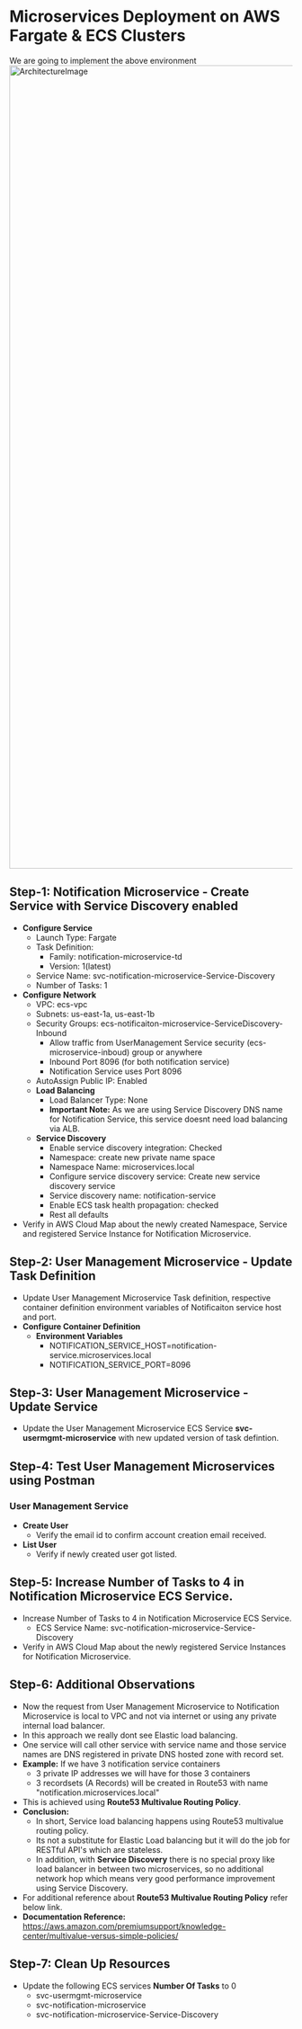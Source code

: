 # Microservices Deployment on AWS Fargate & ECS Clusters

We are going to implement the above environment
<img width="1429" alt="ArchitectureImage" src="https://user-images.githubusercontent.com/87567444/207403694-65166263-d8fd-4bdb-b63a-9101ba89eb5f.png">

## Step-1: Notification Microservice - Create Service with Service Discovery enabled
- **Configure Service**
    - Launch Type: Fargate
    - Task Definition:
        - Family: notification-microservice-td
        - Version: 1(latest) 
    - Service Name: svc-notification-microservice-Service-Discovery
    - Number of Tasks: 1
- **Configure Network**
    - VPC: ecs-vpc
    - Subnets: us-east-1a, us-east-1b
    - Security Groups: ecs-notificaiton-microservice-ServiceDiscovery-Inbound 
        - Allow traffic from UserManagement Service security (ecs-microservice-inboud) group or anywhere
        - Inbound Port 8096 (for both notification service)
        - Notification Service uses Port 8096
    - AutoAssign Public IP: Enabled        
    - **Load Balancing**
        - Load Balancer Type: None
        - **Important Note:** As we are using Service Discovery DNS name for Notification Service, this service doesnt need load balancing via ALB. 
    - **Service Discovery**
        - Enable service discovery integration: Checked
        - Namespace: create new private name space 
        - Namespace Name: microservices.local
        - Configure service discovery service: Create new service discovery service
        - Service discovery name: notification-service
        - Enable ECS task health propagation: checked
        - Rest all defaults
- Verify in AWS Cloud Map about the newly created Namespace, Service and registered Service Instance for Notification Microservice. 

## Step-2: User Management Microservice - Update Task Definition 
- Update User Management Microservice Task definition, respective container definition environment variables of Notificaiton service host and port. 
- **Configure Container Definition**
    - **Environment Variables**
        - NOTIFICATION_SERVICE_HOST=notification-service.microservices.local
        - NOTIFICATION_SERVICE_PORT=8096

## Step-3: User Management Microservice - Update Service
- Update the User Management Microservice ECS Service **svc-usermgmt-microservice** with new updated version of task defintion.

## Step-4: Test User Management Microservices using Postman
### User Management Service
- **Create User**
    - Verify the email id to confirm account creation email received.
- **List User**   
    - Verify if newly created user got listed. 

## Step-5: Increase Number of Tasks to 4 in Notification Microservice ECS Service.
- Increase Number of Tasks to 4 in Notification Microservice ECS Service.
    - ECS Service Name: svc-notification-microservice-Service-Discovery
- Verify in AWS Cloud Map about the newly registered Service Instances for Notification Microservice. 

## Step-6: Additional Observations
- Now the request from User Management Microservice to Notification Microservice is local to VPC and not via internet or using any private internal load balancer.
- In this approach we really dont see Elastic load balancing.
- One service will call other service with service name and those service names are DNS registered in private DNS hosted zone with record set.
- **Example:** If we have 3 notification service containers 
    - 3 private IP addresses we will have for those 3 containers
    - 3 recordsets (A Records) will be created in Route53 with name "notification.microservices.local"
- This is achieved using **Route53 Multivalue Routing Policy**. 
- **Conclusion:**  
    - In short, Service load balancing happens using Route53 multivalue routing policy. 
    - Its not a substitute for Elastic Load balancing but it will do the job for RESTful API's which are stateless.
    - In addition, with **Service Discovery** there is no special proxy like load balancer in between two microservices, so no additional network hop which means very good performance improvement using Service Discovery. 
- For additional reference about **Route53 Multivalue Routing Policy** refer below link.
- **Documentation Reference:** https://aws.amazon.com/premiumsupport/knowledge-center/multivalue-versus-simple-policies/

## Step-7: Clean Up Resources
- Update the following ECS services **Number Of Tasks** to 0
    - svc-usermgmt-microservice
    - svc-notification-microservice
    - svc-notification-microservice-Service-Discovery
